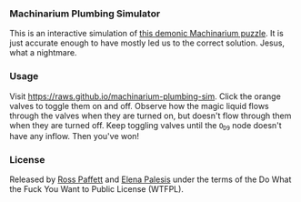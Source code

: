 ### Machinarium Plumbing Simulator

This is an interactive simulation of [this demonic Machinarium puzzle](http://machinarium.wikia.com/wiki/Plumbing_Puzzle). It is just accurate enough to have mostly led us to the correct solution. Jesus, what a nightmare.

### Usage

Visit https://raws.github.io/machinarium-plumbing-sim. Click the orange valves to toggle them on and off. Observe how the magic liquid flows through the valves when they are turned on, but doesn't flow through them when they are turned off. Keep toggling valves until the <code>O<sub>D9</sub></code> node doesn't have any inflow. Then you've won!

### License

Released by [Ross Paffett](https://github.com/raws) and [Elena Palesis](https://github.com/elenapalesis) under the terms of the Do What the Fuck You Want to Public License (WTFPL).
